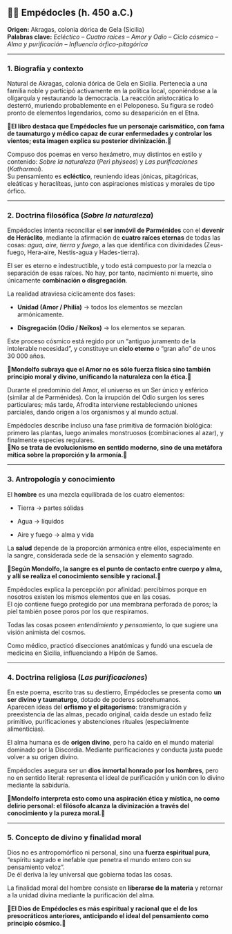## 🧙‍♂️ Empédocles (h. 450 a.C.)

**Origen:** Akragas, colonia dórica de Gela (Sicilia)  
**Palabras clave:** _Ecléctico – Cuatro raíces – Amor y Odio – Ciclo cósmico – Alma y purificación – Influencia órfico-pitagórica_

---

### 1. Biografía y contexto

Natural de Akragas, colonia dórica de Gela en Sicilia. Pertenecía a una familia noble y participó activamente en la política local, oponiéndose a la oligarquía y restaurando la democracia. La reacción aristocrática lo desterró, muriendo probablemente en el Peloponeso. Su figura se rodeó pronto de elementos legendarios, como su desaparición en el Etna.

🩵**El libro destaca que Empédocles fue un personaje carismático, con fama de taumaturgo y médico capaz de curar enfermedades y controlar los vientos; esta imagen explica su posterior divinización.**🩵

Compuso dos poemas en verso hexámetro, muy distintos en estilo y contenido: _Sobre la naturaleza_ (_Perì phýseos_) y _Las purificaciones_ (_Katharmoí_).  
Su pensamiento es **ecléctico**, reuniendo ideas jónicas, pitagóricas, eleáticas y heraclíteas, junto con aspiraciones místicas y morales de tipo órfico.

---

### 2. Doctrina filosófica (_Sobre la naturaleza_)

Empédocles intenta reconciliar el **ser inmóvil de Parménides** con el **devenir de Heráclito**, mediante la afirmación de **cuatro raíces eternas** de todas las cosas: _agua, aire, tierra y fuego_, a las que identifica con divinidades (Zeus-fuego, Hera-aire, Nestis-agua y Hades-tierra).

El ser es eterno e indestructible, y todo está compuesto por la mezcla o separación de esas raíces. No hay, por tanto, nacimiento ni muerte, sino únicamente **combinación o disgregación**.

La realidad atraviesa cíclicamente dos fases:

- **Unidad (Amor / Philía)** → todos los elementos se mezclan armónicamente.
    
- **Disgregación (Odio / Neîkos)** → los elementos se separan.
    

Este proceso cósmico está regido por un “antiguo juramento de la intolerable necesidad”, y constituye un **ciclo eterno** o “gran año” de unos 30 000 años.

🩵**Mondolfo subraya que el Amor no es sólo fuerza física sino también principio moral y divino, unificando la naturaleza con la ética.**🩵

Durante el predominio del Amor, el universo es un Ser único y esférico (similar al de Parménides). Con la irrupción del Odio surgen los seres particulares; más tarde, Afrodita interviene restableciendo uniones parciales, dando origen a los organismos y al mundo actual.

Empédocles describe incluso una fase primitiva de formación biológica: primero las plantas, luego animales monstruosos (combinaciones al azar), y finalmente especies regulares.  
🩵**No se trata de evolucionismo en sentido moderno, sino de una metáfora mítica sobre la proporción y la armonía.**🩵

---

### 3. Antropología y conocimiento

El **hombre** es una mezcla equilibrada de los cuatro elementos:

- Tierra → partes sólidas
    
- Agua → líquidos
    
- Aire y fuego → alma y vida
    

La **salud** depende de la proporción armónica entre ellos, especialmente en la sangre, considerada sede de la sensación y elemento sagrado.

🩵**Según Mondolfo, la sangre es el punto de contacto entre cuerpo y alma, y allí se realiza el conocimiento sensible y racional.**🩵

Empédocles explica la percepción por afinidad: percibimos porque en nosotros existen los mismos elementos que en las cosas.  
El ojo contiene fuego protegido por una membrana perforada de poros; la piel también posee poros por los que respiramos.

Todas las cosas poseen _entendimiento y pensamiento_, lo que sugiere una visión animista del cosmos.

Como médico, practicó disecciones anatómicas y fundó una escuela de medicina en Sicilia, influenciando a Hipón de Samos.

---

### 4. Doctrina religiosa (_Las purificaciones_)

En este poema, escrito tras su destierro, Empédocles se presenta como **un ser divino y taumaturgo**, dotado de poderes sobrehumanos.  
Aparecen ideas del **orfismo y el pitagorismo**: transmigración y preexistencia de las almas, pecado original, caída desde un estado feliz primitivo, purificaciones y abstenciones rituales (especialmente alimenticias).

El alma humana es de **origen divino**, pero ha caído en el mundo material dominado por la Discordia. Mediante purificaciones y conducta justa puede volver a su origen divino.

Empédocles asegura ser un **dios inmortal honrado por los hombres**, pero no en sentido literal: representa el ideal de purificación y unión con lo divino mediante la sabiduría.

🩵**Mondolfo interpreta esto como una aspiración ética y mística, no como delirio personal: el filósofo alcanza la divinización a través del conocimiento y la pureza moral.**🩵

---

### 5. Concepto de divino y finalidad moral

Dios no es antropomórfico ni personal, sino una **fuerza espiritual pura**, “espíritu sagrado e inefable que penetra el mundo entero con su pensamiento veloz”.  
De él deriva la ley universal que gobierna todas las cosas.

La finalidad moral del hombre consiste en **liberarse de la materia** y retornar a la unidad divina mediante la purificación del alma.

🩵**El Dios de Empédocles es más espiritual y racional que el de los presocráticos anteriores, anticipando el ideal del pensamiento como principio cósmico.**🩵